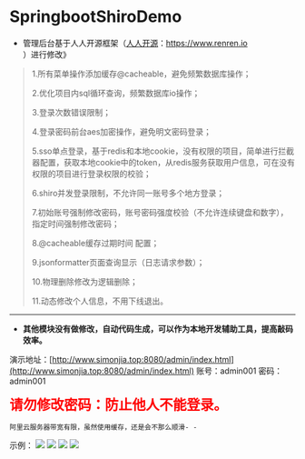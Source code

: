 # SpringbootShiroDemo


- 管理后台基于人人开源框架（[人人开源](https://www.renren.io)：https://www.renren.io ）进行修改》

> 1.所有菜单操作添加缓存@cacheable，避免频繁数据库操作；
> 
> 2.优化项目内sql循环查询，频繁数据库io操作；
> 
> 3.登录次数错误限制；
> 
> 4.登录密码前台aes加密操作，避免明文密码登录；
> 
> 5.sso单点登录，基于redis和本地cookie，没有权限的项目，简单进行拦截器配置，获取本地cookie中的token，从redis服务获取用户信息，可在没有权限的项目进行登录权限的校验；
> 
> 6.shiro并发登录限制，不允许同一账号多个地方登录；
> 
> 7.初始账号强制修改密码，账号密码强度校验（不允许连续键盘和数字），指定时间强制修改密码；
> 
> 8.@cacheable缓存过期时间 配置；
> 
> 9.jsonformatter页面查询显示（日志请求参数）；
> 
> 10.物理删除修改为逻辑删除；
> 
> 11.动态修改个人信息，不用下线退出。

----------

- **其他模块没有做修改，自动代码生成，可以作为本地开发辅助工具，提高敲码效率。**

演示地址：[http://www.simonjia.top:8080/admin/index.html](http://www.simonjia.top:8080/admin/index.html) 
账号：admin001
密码：admin001

<font size=5 color=red>**请勿修改密码：防止他人不能登录。**</font>

    阿里云服务器带宽有限，虽然使用缓存，还是会不那么顺滑- -
示例：
![](http://www.simonjia.top:8082/appimages/admin_head/%E5%9B%BE%E7%89%871.png)
![](http://www.simonjia.top:8082/appimages/admin_head/%E5%9B%BE%E7%89%872.png)
![](http://www.simonjia.top:8082/appimages/admin_head/%E5%9B%BE%E7%89%873.png)
![](http://www.simonjia.top:8082/appimages/admin_head/%E5%9B%BE%E7%89%874.png)
